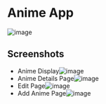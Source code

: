 # Anime App
![image](https://github.com/user-attachments/assets/79b5a869-6c87-4577-afa4-16bea0c03026)

## Screenshots
* Anime Display![image](https://github.com/user-attachments/assets/ec9a7dde-0534-42f0-8323-c5c4d2081e44)
* Anime Details Page![image](https://github.com/user-attachments/assets/090b2ba7-4a26-4041-8d83-3d8612aba9de)
* Edit Page![image](https://github.com/user-attachments/assets/dbf61c00-112f-48b3-89b7-b488658ae2f5)
* Add Anime Page![image](https://github.com/user-attachments/assets/9c5bd0e6-6869-4199-ba2e-c4167701f817)




